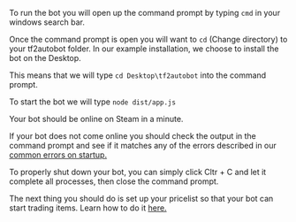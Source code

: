 To run the bot you will open up the command prompt by typing `cmd` in your windows search bar.

Once the command prompt is open you will want to `cd` (Change directory) to your tf2autobot folder. In our example installation, we choose to install the bot on the Desktop. 

This means that we will type `cd Desktop\tf2autobot` into the command prompt.

To start the bot we will type `node dist/app.js`

Your bot should be online on Steam in a minute. 

If your bot does not come online you should check the output in the command prompt and see if it matches any of the errors described in our [common errors on startup.](./Common-Errors)

To properly shut down your bot, you can simply click Cltr + C and let it complete all processes, then close the command prompt.

The next thing you should do is set up your pricelist so that your bot can start trading items. Learn how to do it [here.](./What-is-the-pricelist)

